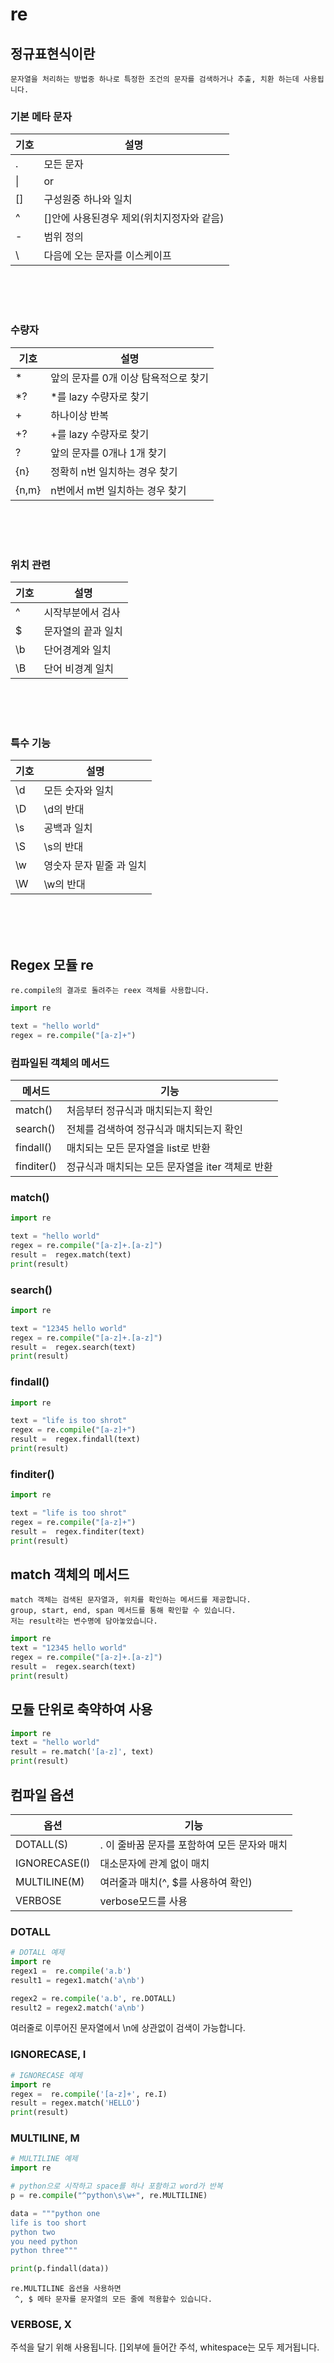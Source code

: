 # re

## 정규표현식이란
```
문자열을 처리하는 방법중 하나로 특정한 조건의 문자를 검색하거나 추출, 치환 하는데 사용됩니다.
```
### 기본 메타 문자
기호|설명
---|---
. | 모든 문자
\| | or
[] | 구성원중 하나와 일치
^ | []안에 사용된경우 제외(위치지정자와 같음)
\- | 범위 정의
\\ | 다음에 오는 문자를  이스케이프

<br>
<br>
<br>

### 수량자
기호|설명
---|---
\* | 앞의 문자를 0개 이상 탐욕적으로 찾기
\*? | *를 lazy 수량자로 찾기
\+ | 하나이상 반복
+? | +를 lazy 수량자로 찾기
? | 앞의 문자를 0개나 1개 찾기
{n} | 정확히 n번 일치하는 경우 찾기
{n,m} | n번에서 m번 일치하는 경우 찾기

<br>
<br>
<br>

### 위치 관련
기호 | 설명
---|---
^|시작부분에서 검사
$|문자열의 끝과 일치
\b|단어경계와 일치
\B|단어 비경계 일치

<br>
<br>
<br>

### 특수 기능
기호 | 설명
---|---
\d | 모든 숫자와 일치
\D | \d의 반대
\s | 공백과 일치
\S | \s의 반대
\w | 영숫자 문자 밑줄 과 일치
\W | \w의 반대

<br>
<br>
<br>

## Regex 모듈 re
```
re.compile의 결과로 돌려주는 reex 객체를 사용합니다.
```
```python
import re

text = "hello world"
regex = re.compile("[a-z]+")
```

### 컴파일된 객체의 메서드

메서드 | 기능
---|---
match() | 처음부터 정규식과 매치되는지 확인
search() | 전체를 검색하여 정규식과 매치되는지 확인
findall() | 매치되는 모든 문자열을 list로 반환
finditer() | 정규식과 매치되는 모든 문자열을 iter 객체로 반환

### match()
```python
import re

text = "hello world"
regex = re.compile("[a-z]+.[a-z]")
result =  regex.match(text)
print(result)
```

### search()
```python
import re

text = "12345 hello world"
regex = re.compile("[a-z]+.[a-z]")
result =  regex.search(text)
print(result)
```

### findall()
```python
import re

text = "life is too shrot"
regex = re.compile("[a-z]+")
result =  regex.findall(text)
print(result)
```

### finditer()
```python
import re

text = "life is too shrot"
regex = re.compile("[a-z]+")
result =  regex.finditer(text)
print(result)
```

## match 객체의 메서드
```
match 객체는 검색된 문자열과, 위치를 확인하는 메서드를 제공합니다.
group, start, end, span 메서드를 통해 확인할 수 있습니다.
저는 result라는 변수명에 담아놓았습니다.
```

```python
import re
text = "12345 hello world"
regex = re.compile("[a-z]+.[a-z]")
result =  regex.search(text)
print(result)
```

## 모듈 단위로 축약하여 사용
```python   
import re
text = "hello world"
result = re.match('[a-z]', text)
print(result)
```

## 컴파일 옵션
옵션 | 기능
---|---
DOTALL(S)|. 이 줄바꿈 문자를 포함하여 모든 문자와 매치
IGNORECASE(I) | 대소문자에 관계 없이 매치
MULTILINE(M) | 여러줄과 매치(^, $를 사용하여 확인)
VERBOSE | verbose모드를 사용


### DOTALL
```python
# DOTALL 예제
import re
regex1 =  re.compile('a.b')
result1 = regex1.match('a\nb')

regex2 = re.compile('a.b', re.DOTALL)
result2 = regex2.match('a\nb')
```
여러줄로 이루어진 문자열에서 \n에 상관없이 검색이 가능합니다.


### IGNORECASE, I
```python
# IGNORECASE 예제
import re
regex =  re.compile('[a-z]+', re.I)
result = regex.match('HELLO')
print(result)
```

### MULTILINE, M
```python
# MULTILINE 예제
import re

# python으로 시작하고 space를 하나 포함하고 word가 반복
p = re.compile("^python\s\w+", re.MULTILINE)

data = """python one
life is too short
python two
you need python
python three"""

print(p.findall(data))
```
```
re.MULTILINE 옵션을 사용하면  
 ^, $ 메타 문자를 문자열의 모든 줄에 적용할수 있습니다.
```

### VERBOSE, X
주석을 달기 위해 사용됩니다.
[]외부에 들어간 주석, whitespace는 모두 제거됩니다.

